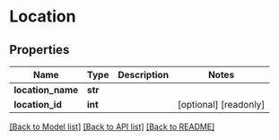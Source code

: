 # Location

## Properties
Name | Type | Description | Notes
------------ | ------------- | ------------- | -------------
**location_name** | **str** |  | 
**location_id** | **int** |  | [optional] [readonly] 

[[Back to Model list]](../README.md#documentation-for-models) [[Back to API list]](../README.md#documentation-for-api-endpoints) [[Back to README]](../README.md)


